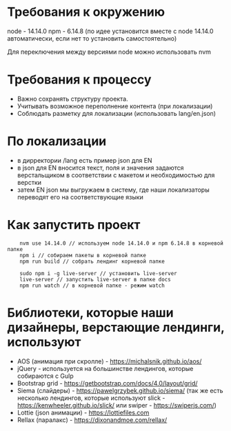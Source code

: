 # Требования к окружению

node - 14.14.0
npm - 6.14.8 (по идее установится вместе с node 14.14.0 автоматически, если нет то установить самостоятельно)

Для переключения между версиями node можно использовать nvm

# Требования к процессу

- Важно сохранять структуру проекта.
- Учитывать возможное переполнение контента (при локализации)
- Соблюдать разметку для локализации (использовать lang/en.json)

# По локализации

- в дирректории /lang есть пример json для EN
- в json для EN вносится текст, поля и значения задаются верстальщиком в соответствии с макетом и необходимостью для верстки
- затем EN json мы выгружаем в систему, где наши локализаторы переводят его на соответствующие языки

# Как запустить проект

```
    nvm use 14.14.0 // используем node 14.14.0 и npm 6.14.8 в корневой папке
    npm i // собираем пакеты в корневой папке
    npm run build // собрать лендинг корневой папке

    sudo npm i -g live-server // установить live-server
    live-server // запустить live-server в папке docs
    npm run watch // в корневой папке - режим watch
```

# Библиотеки, которые наши дизайнеры, верстающие лендинги, используют

- AOS (анимация при скролле) - https://michalsnik.github.io/aos/
- jQuery - используется на большинстве лендингов, которые собираются с Gulp
- Bootstrap grid - https://getbootstrap.com/docs/4.0/layout/grid/
- Siema (слайдеры) - https://pawelgrzybek.github.io/siema/ (так же есть несколько лендингов, которые используют slick - https://kenwheeler.github.io/slick/ или swiper - https://swiperjs.com/)
- Lottie (json анимации) - https://lottiefiles.com
- Rellax (паралакс) - https://dixonandmoe.com/rellax/
